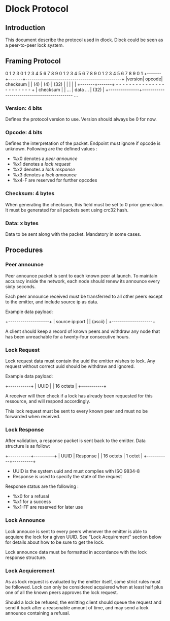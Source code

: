 # Dlock Protocol

## Introduction

This document describe the protocol used in dlock. Dlock could be
seen as a peer-to-peer lock system.

## Framing Protocol

  0                   1                   2                   3
  0 1 2 3 4 5 6 7 8 9 0 1 2 3 4 5 6 7 8 9 0 1 2 3 4 5 6 7 8 9 0 1
 +-------+-------+-----------------------------------------------+
 |version| opcode|                    checksum                   |
 |  (4)  |  (4)  |                      (32)                     |
 |       |       |                                               |
 +-------+-------+ - - - - - - - - - - - - - - - - - - - - - - - +
 |    checksum   |
 |       ...     |                      data ...
 |      (32)     |
 +---------------+-------------------------------------------- ...

### Version: 4 bits

Defines the protocol version to use. Version should always be 0 for now.

### Opcode: 4 bits

Defines the interpretation of the packet. Endpoint must ignore if
opcode is unknown. Following are the defined values :

 * %x0 denotes a _peer announce_
 * %x1 denotes a _lock request_
 * %x2 denotes a _lock response_
 * %x3 denotes a _lock announce_
 * %x4-F are reserved for further opcodes

### Checksum: 4 bytes

When generating the checksum, this field must be set to 0 prior
generation. It must be generated for all packets sent using crc32
hash.

### Data: x bytes

Data to be sent along with the packet. Mandatory in some cases.

## Procedures

### Peer announce

Peer announce packet is sent to each known peer at launch. To
maintain accuracy inside the network, each node should renew its
announce every sixty seconds.

Each peer announce received must be transferred to all other peers
except to the emitter, and include source ip as data.

Example data payload:

 +--------------------+
 |   source ip:port   |
 |       (ascii)      |
 +--------------------+

A client should keep a record of known peers and withdraw any node
that has been unreachable for a twenty-four consecutive hours.

### Lock Request

Lock request data must contain the uuid the emitter wishes to lock.
Any request without correct uuid should be withdraw and ignored.

Example data payload:

 +-----------+
 |    UUID   |
 | 16 octets |
 +-----------+

A receiver will then check if a lock has already been requested for
this ressource, and will respond accordingly.

This lock request must be sent to every known peer and must no be
forwarded when received.

### Lock Response

After validation, a response packet is sent back to the emitter.
Data structure is as follow:

 +-----------+----------+
 |    UUID   | Response |
 | 16 octets | 1 octet  |
 +-----------+----------+

 * UUID is the system uuid and must complies with ISO 9834-8
 * Response is used to specify the state of the request

Response status are the following :

 * %x0 for a refusal
 * %x1 for a success
 * %x1-FF are reserved for later use

### Lock Announce

Lock annouce is sent to every peers whenever the emitter is able to
acquiere the lock for a given UUID. See "Lock Acquirement" section
below for details about how to be sure to get the lock.

Lock announce data must be formatted in accordance with the lock
response structure.

### Lock Acquierement

As as lock request is evaluated by the emitter itself, some strict
rules must be followed. Lock can only be considered acquiered when at
least half plus one of all the known peers approves the lock request.

Should a lock be refused, the emitting client should queue the
request and send it back after a reasonable amount of time, and may
send a lock announce containing a refusal.
